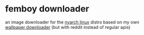 # femboy downloader

an image downloader for the [nyarch linux](github.com/NyarchLinux/NyarchLinux) distro based on my own [wallpaper downloader](github.com/princess-wawa/wallpaper-downloader) (but with reddit instead of regular apis)